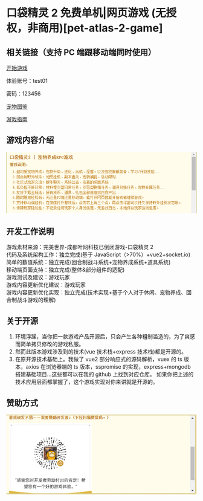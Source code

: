 # 口袋精灵 2 免费单机|网页游戏 (无授权，非商用)[pet-atlas-2-game]

## 相关链接（支持 PC 端跟移动端同时使用）

[开始游戏](https://laerpeek.top:12000)

体验账号：test01

密码：123456

[宠物图鉴](https://laerpeek.top:5600)

[游戏指南 ](https://laerpeek.top:5700)

## 游戏内容介绍

![说明](https://github.com/laerpeeK/pet-atlas-2-game/blob/main/1.png)

## 开发工作说明

游戏素材来源：完美世界-成都叶网科技已倒闭游戏-口袋精灵 2  
代码及系统架构工作：独立完成(基于 JavaScript（>70%）+vue2+socket.io)  
简单的数值系统：独立完成(回合制战斗系统+宠物养成系统+道具系统)  
移动端页面支持：独立完成(整体&部分组件的适配)  
游戏测试及建议：游戏玩家  
游戏内容更新优化建议：游戏玩家  
游戏内容更新优化实现：独立完成(技术实现+基于个人对于休闲、宠物养成、回合制战斗游戏的理解)

## 关于开源

1. 环境浮躁，当你把一款游戏产品开源后，只会产生各种粗制滥造的，为了爽感而简单拷贝修改的游戏私服。
2. 然而此版本游戏涉及到的技术(vue 技术栈+express 技术栈)都是开源的。
3. 在原开源技术基础上。我做了 vue2 部分响应式的源码解析，vuex 的 ts 版本，axios 在浏览器端的 ts 版本，sspromise 的实现，express+mongodb 搭建基础项目...这些都可以在我的 github 上找到对应仓库。
   如果你把上述的技术应用层面都掌握了，这个游戏实现对你来讲就是开源的。

## 赞助方式

![赞赏](https://github.com/laerpeeK/pet-atlas-2-game/blob/main/2.png)
